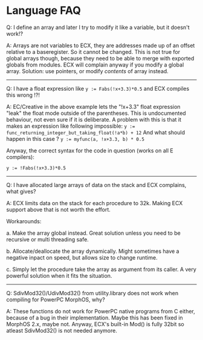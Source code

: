 # Language FAQ
Q: I define an array and later I try to modify it like a variable, but it 
   doesn't work!?

A: Arrays are not variables to ECX, they are addresses made up of an offset 
   relative to a baseregister. So it cannot be changed. This is not true for 
   global arrays though, because they need to be able to merge with exported 
   globals from modules. ECX will complain anyway if you modify a global 
   array. Solution: use pointers, or modify _contents_ of array instead.

---

Q: I have a float expression like
   `y := Fabs(!x+3.3)*0.5`
   and ECX compiles this wrong !?!

A: EC/Creative in the above example lets the "!x+3.3" float expression "leak" 
   the float mode outside of the parentheses. This is undocumented behaviour, 
   not even sure if it is deliberate. A problem with this is that it makes an 
   expression like following impossible:
   `y := func_returning_integer_but_taking_float(!a*b) + 12`
   And what should happen in this case ?
   `y := myfunc(a, !x+3.3, b) * 0.5`

   Anyway, the correct syntax for the code in question (works on all E compilers):

   `y := !Fabs(!x+3.3)*0.5`

---

Q: I have allocated large arrays of data on the stack and ECX complains, what 
   gives?

A: ECX limits data on the stack for each procedure to 32k. Making ECX support 
   above that is not worth the effort.

   Workarounds:

   a. Make the array global instead. Great solution unless you need to be 
      recursive or multi threading safe.

   b. Allocate/deallocate the array dynamically. Might sometimes have a 
      negative inpact on speed, but allows size to change runtime.

   c. Simply let the procedure take the array as argument from its caller. A 
      very powerful solution when it fits the situation.

---

Q: SdivMod32()/UdivMod32() from utility.library does not work when compiling 
   for PowerPC MorphOS, why?

A: These functions do not work for PowerPC native programs from C either, 
   because of a bug in their implementation. Maybe this has been fixed in 
   MorphOS 2.x, maybe not. Anyway, ECX's built-in Mod() is fully 32bit so 
   atleast SdivMod32() is not needed anymore.